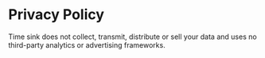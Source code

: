 # Privacy Policy

 Time sink does not collect, transmit, distribute or sell your data and uses no third-party analytics or advertising frameworks.
